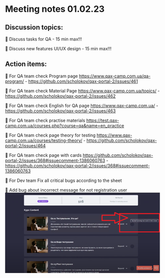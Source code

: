 # Meeting notes 01.02.23

## Discussion topics: 

:black_square_button: Discuss tasks for QA - 15 min max!!! 

:black_square_button: Discuss new features UI/UX design - 15 min max!!!  


## Action items:  

:black_square_button: For QA team check Program page https://www.qax-camp.com.ua/qa-program/ - https://github.com/scholokov/qax-portal-2/issues/461 

:black_square_button: For QA team check Material Page   https://www.qax-camp.com.ua/topics/ - https://github.com/scholokov/qax-portal-2/issues/462 
 
:black_square_button: For QA team check English for QA page https://www.qax-camp.com.ua/ - https://github.com/scholokov/qax-portal-2/issues/463 

:black_square_button: For QA team check practise materials https://test.qax-camp.com.ua/courses.php?course=qa&name=en_practice  

:black_square_button: For QA team check page theory for testing https://www.qax-camp.com.ua/courses/testing-theory/  - https://github.com/scholokov/qax-portal-2/issues/464

:black_square_button: For QA team check page with cards https://github.com/scholokov/qax-portal-2/issues/368#issuecomment-1386060763 - https://github.com/scholokov/qax-portal-2/issues/368#issuecomment-1386060763

:black_square_button: For Dev team Fix all critical bugs according to the sheet  

:black_square_button: Add bug about incorrect message for not registration user ![QAX](https://github.com/scholokov/qax-portal-2/blob/main/drive/Bug_new.PNG?raw=true.) 
